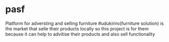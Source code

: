 # pasf
Platform for adversting and selling furniture
#udukiriro(furniture solution) is the market that selle their products locally so this project is for them 
because it can help to advitise their products and also sell functionality
